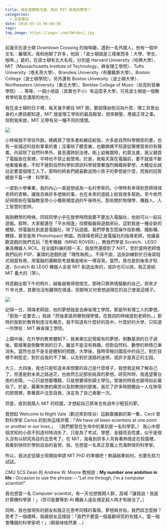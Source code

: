```yaml
---
title: 倚在查爾斯河邊，為何 MIT 是我的夢想？
categories:
  - 日常筆記
date: 2018-05-14 06:04:50
tags:
top_image: https://imgur.com/GWrdwsj.jpg
---
```


前幾天在波士頓 Downtown Crossing 的咖啡廳，遇到一名外國人，他有一個中文名：羅嘯天。我和他聊了許多，他說：「波士頓就是三樣東西多：大學、學生、咖啡。」是的，在波士頓有五大名校，分別是 Harvard University（哈佛大學）、MIT（Massachusetts Institute of Technology，麻省理工學院）、Tufts University（塔夫茨大學）、Brandeis University（布蘭戴斯大學），Boston College（波士頓學院）。另外還有 Boston University（波士頓大學）、Northeastern University（東北大學）、Berklee College of Music（伯克利音樂學院） ... 等等，一個小地區（其實也不小）有這麼多大學，可見波士頓是一個教育學術氣息濃厚的地方。

我在波士頓的日子裡，每天幾乎都往 MIT 跑，要說理由倒沒為什麼，理工背景出身的人應該都知道，MIT 就是理工學術的最高殿堂，想來朝聖，應屬正常之事。但對我來說，MIT 又帶有另一種不同的情懷。

![](https://imgur.com/rTXwj7S.jpg)

小時候我不常往外跑，媽媽買了很多書和雜誌給我，大多是自然科學類型的書，也有一些描述科技和軍事的書；沒事除了聽音樂，也聽媽媽不知道從哪裡買來的有聲書，內容除了自然科學外，甚至還跨到法律。剛上幼稚園時，約莫五歲，我父親買了電腦放在家裡，平時也不禁止我使用。於是，我每天窩在電腦前，要不就是不斷地重複看書，不知不覺對自然科學和資訊科學就懷著強烈興趣與夢想，大概從此就註定要當個理工人了。那時的師長們總喜歡追問小孩子的夢想是什麼，而我的回答總是千篇一律：科學家。

一直到小學畢業，我的內心一直是想成為一名科學家的。小學時有幸得到恩師得煒老師的青睞，讓我去做許多想做的事，也在未來的道路上給我很多幫助。至今依然記得那些在電腦教室旁小小機房裡度過的午後時光，那些關於物理學、機器人、人工智慧的思辨。

我剛轉學的時候，同班同學小宇在放學時問我要不要加入電腦社，他說可以一起玩遊戲。那時，大家都還在「平水相逢」找模擬器與遊戲來玩，這對我是一種全新的體驗。但電腦社到底是電腦社，除了玩遊戲，我們學會怎麼操作投影機、攝影機、轉錄，甚至是用 PhotoImpact 修圖。而得煒老師正是電腦社的指導老師，他讓喜歡遊戲的我們去玩「思考機器（MIND ROVER）」，教我們學習 Scratch、LEGO 樂高機器人 RCX。在全國科展的那一天，我居然還摸到了 NXT，至於當時老師借我們玩的 PSP，裏頭的遊戲則是「理性執照」。不得不說，這些訓練對於日後寫程式相當有用，用電腦的邏輯思考就像是喝水一樣容易。當然，我也是到後來才知道，Scratch 和 LEGO 機器人全是 MIT 創造出來的，或許也可以說，我正是給 MIT 養大的（笑）。

特意翻出那下午的照片，越看越覺得很懷念，那時只靠熱情驅動的自己，原來才 11 年光景，其實也沒有離現在很遠，但那時又何曾想過現在的自己會是這樣子。

![](https://imgur.com/71ibNAd.jpg) 

記得一日，得煒老師說，他的夢想就是去麻省理工學院，那是所有理工人的夢想。「那我一定要去，」我說「然後拿諾貝爾物理學獎，在致詞的時候提到老師你。」那時的我對於教育制度沒有概念，我不知道有什麼好的高中，什麼好的大學，只知道一所學校：MIT 麻省理工學院。

上國中後，在升學的教育體制下，我漸漸忘記曾經有的夢想，倒數基測的日子過後，緊接著是倒數學測的日子。雖並不是沒有興趣，但對自然科、數學的熱情已漸消失。當然也並不是全是體制的問題，大學後，我時常檢討國高中的自己，對於目標不夠堅定，對於自我的不了解，以及對於道路的迷惘，或許才是真正的主因。

大三、大四後，我也只是知道未來想要的自己是什麼樣子，我想我足夠了解自己了，但還是對未來之路迷茫，也依然忘記那些純真的夢想。研究所時，我遙望著台南的赤陽，一心只是想要賺錢，只是想要得到碩士學位。曾幾何時我也變得如此庸俗了。於是，藉著失戀的痛苦以及對教授的鄙夷，我花了許多時間獨自一人在狹窄的房間裡，靠著窗戶沈思自我，決定為了自己勇敢一次。

但是，直到我踏入 MIT 的校園，才想起自己原來也有過年少輕狂的夢。

我想起 Welcome to Night Vale（歡迎來到夜谷）這齣廣播劇的第一集，Cecil 曾對科學家 Carlos 的到來這樣評價：「We have _all_ been scientists at one point or another in our lives.」 （我們都曾在生命中的某刻是一名科學家。） 我心中那個求知的小孩不知道何時消失了，只是為了考試、學歷、金錢而去唸書，似乎是很久沒有以研究為目的去思考了。在 MIT，我看到許多人背負著熱情走在校園裡，我看到徜徉於學術自由的喜悅，我，也想當一名真正意義上充滿熱情的科學家。

所以，我決定從碩士班開始申請 MIT PhD 的準備吧！無論結果如何，也要先努力試試。

CMU SCS Dean 的 Andrew W. Moore 教授說：**My number one ambition in life :** Occasion to use the phrase---"Let me through, I'm a computer scientist!" 

我也想當一名 Computer scientist，有一天也想推開人群，高喊「讓我過！我是計算機科學家！」（但可能要等到 AI 機器人違反規定殺人時才有辦法了。）

同時，我也發現有的朋友和我正在思考同樣的事情，夢想與世俗，我們該怎麼辦？思考了一個禮拜，我跟朋友這樣說：「我們不要當一個喜歡研究的有錢人，當一個會賺錢的科學家吧！」（銅臭味依然重 ...）